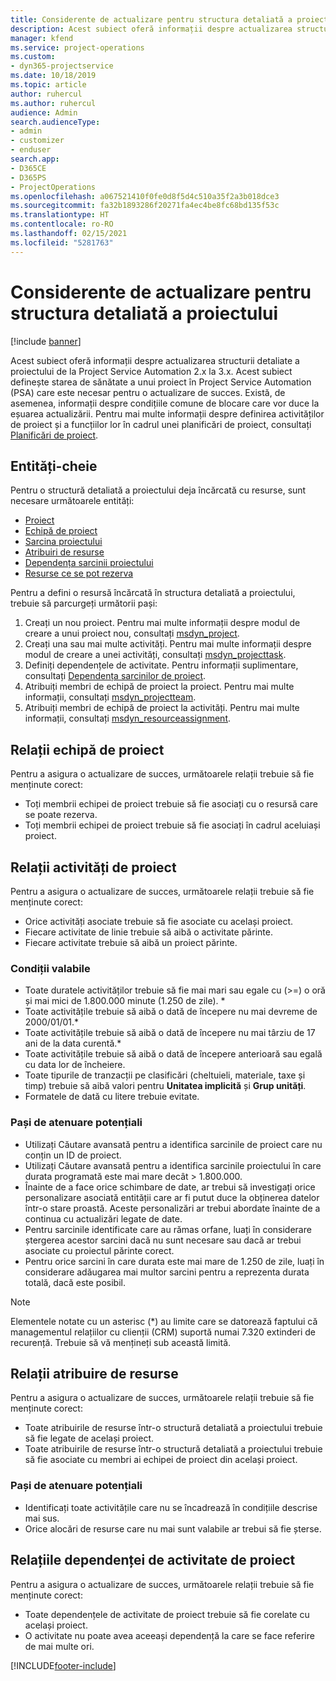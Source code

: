 ```yaml
---
title: Considerente de actualizare pentru structura detaliată a proiectului
description: Acest subiect oferă informații despre actualizarea structurii detaliate a proiectului de la Project Service Automation 2.x la 3.x.
manager: kfend
ms.service: project-operations
ms.custom:
- dyn365-projectservice
ms.date: 10/18/2019
ms.topic: article
author: ruhercul
ms.author: ruhercul
audience: Admin
search.audienceType:
- admin
- customizer
- enduser
search.app:
- D365CE
- D365PS
- ProjectOperations
ms.openlocfilehash: a067521410f0fe0d8f5d4c510a35f2a3b018dce3
ms.sourcegitcommit: fa32b1893286f20271fa4ec4be8fc68bd135f53c
ms.translationtype: HT
ms.contentlocale: ro-RO
ms.lasthandoff: 02/15/2021
ms.locfileid: "5281763"
---
```

# <a name="upgrade-considerations-for-the-work-breakdown-structure"></a>Considerente de actualizare pentru structura detaliată a proiectului

[!include [banner](../includes/psa-now-project-operations.md)]

Acest subiect oferă informații despre actualizarea structurii detaliate a proiectului de la Project Service Automation 2.x la 3.x. Acest subiect definește starea de sănătate a unui proiect în Project Service Automation (PSA) care este necesar pentru o actualizare de succes. Există, de asemenea, informații despre condițiile comune de blocare care vor duce la eșuarea actualizării. Pentru mai multe informații despre definirea activităților de proiect și a funcțiilor lor în cadrul unei planificări de proiect, consultați [Planificări de proiect](project-creating.md).

## <a name="key-entities"></a>Entități-cheie
Pentru o structură detaliată a proiectului deja încărcată cu resurse, sunt necesare următoarele entități:

- [Proiect](https://docs.microsoft.com/dynamics365/customerengagement/on-premises/developer/entities/msdyn_project)
- [Echipă de proiect](https://docs.microsoft.com/dynamics365/customerengagement/on-premises/developer/entities/msdyn_projectteam)
- [Sarcina proiectului](https://docs.microsoft.com/dynamics365/customerengagement/on-premises/developer/entities/msdyn_projecttask)
- [Atribuiri de resurse](https://docs.microsoft.com/dynamics365/customerengagement/on-premises/developer/entities/msdyn_resourceassignment)
- [Dependența sarcinii proiectului](https://docs.microsoft.com/dynamics365/customerengagement/on-premises/developer/entities/msdyn_projecttaskdependency)
- [Resurse ce se pot rezerva](https://docs.microsoft.com/dynamics365/customerengagement/on-premises/developer/entities/bookableresource)

Pentru a defini o resursă încărcată în structura detaliată a proiectului, trebuie să parcurgeți următorii pași:

1. Creați un nou proiect. Pentru mai multe informații despre modul de creare a unui proiect nou, consultați [msdyn_project](https://docs.microsoft.com/dynamics365/customerengagement/on-premises/developer/entities/msdyn_project).
2. Creați una sau mai multe activități. Pentru mai multe informații despre modul de creare a unei activități, consultați [msdyn_projecttask](https://docs.microsoft.com/dynamics365/customerengagement/on-premises/developer/entities/msdyn_projecttask).
3. Definiți dependențele de activitate. Pentru informații suplimentare, consultați [Dependența sarcinilor de proiect](https://docs.microsoft.com/dynamics365/customerengagement/on-premises/developer/entities/msdyn_projecttaskdependency).
4. Atribuiți membri de echipă de proiect la proiect. Pentru mai multe informații, consultați [msdyn_projectteam](https://docs.microsoft.com/dynamics365/customerengagement/on-premises/developer/entities/msdyn_projectteam).
5. Atribuiți membri de echipă de proiect la activități. Pentru mai multe informații, consultați [msdyn_resourceassignment](https://docs.microsoft.com/dynamics365/customerengagement/on-premises/developer/entities/msdyn_resourceassignment).

## <a name="project-team-relationships"></a>Relații echipă de proiect

Pentru a asigura o actualizare de succes, următoarele relații trebuie să fie menținute corect:
- Toți membrii echipei de proiect trebuie să fie asociați cu o resursă care se poate rezerva.
- Toți membrii echipei de proiect trebuie să fie asociați în cadrul aceluiași proiect. 

## <a name="project-task-relationships"></a>Relații activități de proiect
Pentru a asigura o actualizare de succes, următoarele relații trebuie să fie menținute corect:

- Orice activități asociate trebuie să fie asociate cu același proiect.
- Fiecare activitate de linie trebuie să aibă o activitate părinte.
- Fiecare activitate trebuie să aibă un proiect părinte.

### <a name="valid-conditions"></a>Condiții valabile

- Toate duratele activităților trebuie să fie mai mari sau egale cu (>=) o oră și mai mici de 1.800.000 minute (1.250 de zile). *
- Toate activitățile trebuie să aibă o dată de începere nu mai devreme de 2000/01/01.*
- Toate activitățile trebuie să aibă o dată de începere nu mai târziu de 17 ani de la data curentă.*
- Toate activitățile trebuie să aibă o dată de începere anterioară sau egală cu data lor de încheiere.
- Toate tipurile de tranzacții pe clasificări (cheltuieli, materiale, taxe și timp) trebuie să aibă valori pentru **Unitatea implicită** și **Grup unități**.
- Formatele de dată cu litere trebuie evitate.

### <a name="potential-mitigation-steps"></a>Pași de atenuare potențiali
- Utilizați Căutare avansată pentru a identifica sarcinile de proiect care nu conțin un ID de proiect.
- Utilizați Căutare avansată pentru a identifica sarcinile proiectului în care durata programată este mai mare decât > 1.800.000.
- Înainte de a face orice schimbare de date, ar trebui să investigați orice personalizare asociată entității care ar fi putut duce la obținerea datelor într-o stare proastă. Aceste personalizări ar trebui abordate înainte de a continua cu actualizări legate de date.
- Pentru sarcinile identificate care au rămas orfane, luați în considerare ștergerea acestor sarcini dacă nu sunt necesare sau dacă ar trebui asociate cu proiectul părinte corect.
- Pentru orice sarcini în care durata este mai mare de 1.250 de zile, luați în considerare adăugarea mai multor sarcini pentru a reprezenta durata totală, dacă este posibil.

> [!NOTE]
> Elementele notate cu un asterisc (\*) au limite care se datorează faptului că managementul relațiilor cu clienții (CRM) suportă numai 7.320 extinderi de recurență. Trebuie să vă mențineți sub această limită.

## <a name="resource-assignment-relationships"></a>Relații atribuire de resurse
Pentru a asigura o actualizare de succes, următoarele relații trebuie să fie menținute corect:

- Toate atribuirile de resurse într-o structură detaliată a proiectului trebuie să fie legate de același proiect.
- Toate atribuirile de resurse într-o structură detaliată a proiectului trebuie să fie asociate cu membri ai echipei de proiect din același proiect.

### <a name="potential-mitigation-steps"></a>Pași de atenuare potențiali
- Identificați toate activitățile care nu se încadrează în condițiile descrise mai sus.  
- Orice alocări de resurse care nu mai sunt valabile ar trebui să fie șterse.

## <a name="project-task-dependency-relationships"></a>Relațiile dependenței de activitate de proiect
Pentru a asigura o actualizare de succes, următoarele relații trebuie să fie menținute corect:

- Toate dependențele de activitate de proiect trebuie să fie corelate cu același proiect.
- O activitate nu poate avea aceeași dependență la care se face referire de mai multe ori.


[!INCLUDE[footer-include](../includes/footer-banner.md)]